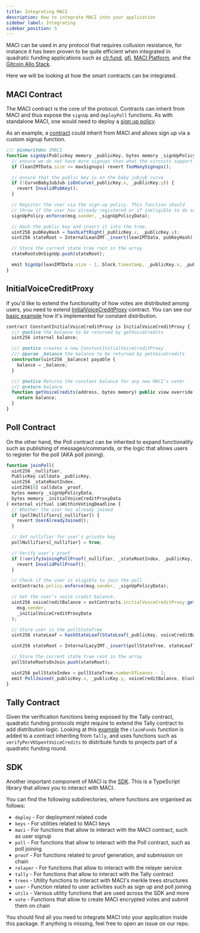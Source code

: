 ```yaml
---
title: Integrating MACI
description: How to integrate MACI into your application
sidebar_label: Integrating
sidebar_position: 5
---
```


MACI can be used in any protocol that requires collusion resistance, for instance it has been proven to be quite efficient when integrated in quadratic funding applications such as [clr.fund](https://github.com/clrfund/monorepo), [qfi](https://github.com/quadratic-gardens/qfi/tree/main), [MACI Platform](https://github.com/privacy-scaling-explorations/maci-platform), and the [Gitcoin Allo Stack](https://github.com/gitcoinco/MACI_QF).

Here we will be looking at how the smart contracts can be integrated.

## MACI Contract

The MACI contract is the core of the protocol. Contracts can inherit from MACI and thus expose the `signUp` and `deployPoll` functions. As with standalone MACI, one would need to deploy a [sign up policy](/docs/technical-references/smart-contracts/Policies).

As an example, a [contract](https://github.com/ctrlc03/minimalQF/blob/main/contracts/MinimalQf.sol#L113) could inherit from MACI and allows sign up via a custom signup function.

```javascript
/// @inheritdoc IMACI
function signUp(PublicKey memory _publicKey, bytes memory _signUpPolicyData) public virtual {
  // ensure we do not have more signups than what the circuits support
  if (leanIMTData.size >= maxSignups) revert TooManySignups();

  // ensure that the public key is on the baby jubjub curve
  if (!CurveBabyJubJub.isOnCurve(_publicKey.x, _publicKey.y)) {
    revert InvalidPubKey();
  }

  // Register the user via the sign-up policy. This function should
  // throw if the user has already registered or if ineligible to do so.
  signUpPolicy.enforce(msg.sender, _signUpPolicyData);

  // Hash the public key and insert it into the tree.
  uint256 pubKeyHash = hashLeftRight(_publicKey.x, _publicKey.y);
  uint256 stateRoot = InternalLeanIMT._insert(leanIMTData, pubKeyHash);

  // Store the current state tree root in the array
  stateRootsOnSignUp.push(stateRoot);

  emit SignUp(leanIMTData.size - 1, block.timestamp, _publicKey.x, _publicKey.y);
}
```

## InitialVoiceCreditProxy

If you'd like to extend the functionality of how votes are distributed among users, you need to extend [InitialVoiceCreditProxy](https://github.com/privacy-scaling-explorations/maci/blob/dev/contracts/contracts/initialVoiceCreditProxy/InitialVoiceCreditProxy.sol) contract. You can see our [basic example](https://github.com/privacy-scaling-explorations/maci/blob/dev/contracts/contracts/initialVoiceCreditProxy/ConstantInitialVoiceCreditProxy.sol) how it's implemented for constant distribution.

```ts
contract ConstantInitialVoiceCreditProxy is InitialVoiceCreditProxy {
  /// @notice the balance to be returned by getVoiceCredits
  uint256 internal balance;

  /// @notice creates a new ConstantInitialVoiceCreditProxy
  /// @param _balance the balance to be returned by getVoiceCredits
  constructor(uint256 _balance) payable {
    balance = _balance;
  }

  /// @notice Returns the constant balance for any new MACI's voter
  /// @return balance
  function getVoiceCredits(address, bytes memory) public view override returns (uint256) {
    return balance;
  }
}
```

## Poll Contract

On the other hand, the Poll contract can be inherited to expand functionality such as publishing of messages/commands, or the logic that allows users to register for the poll (AKA poll joining).

```javascript
function joinPoll(
  uint256 _nullifier,
  PublicKey calldata _publicKey,
  uint256 _stateRootIndex,
  uint256[8] calldata _proof,
  bytes memory _signUpPolicyData,
  bytes memory _initialVoiceCreditProxyData
) external virtual isWithinVotingDeadline {
  // Whether the user has already joined
  if (pollNullifiers[_nullifier]) {
    revert UserAlreadyJoined();
  }

  // Set nullifier for user's private key
  pollNullifiers[_nullifier] = true;

  // Verify user's proof
  if (!verifyJoiningPollProof(_nullifier, _stateRootIndex, _publicKey, _proof)) {
    revert InvalidPollProof();
  }

  // Check if the user is eligible to join the poll
  extContracts.policy.enforce(msg.sender, _signUpPolicyData);

  // Get the user's voice credit balance.
  uint256 voiceCreditBalance = extContracts.initialVoiceCreditProxy.getVoiceCredits(
    msg.sender,
    _initialVoiceCreditProxyData
  );

  // Store user in the pollStateTree
  uint256 stateLeaf = hashStateLeaf(StateLeaf(_publicKey, voiceCreditBalance, block.timestamp));

  uint256 stateRoot = InternalLazyIMT._insert(pollStateTree, stateLeaf);

  // Store the current state tree root in the array
  pollStateRootsOnJoin.push(stateRoot);

  uint256 pollStateIndex = pollStateTree.numberOfLeaves - 1;
  emit PollJoined(_publicKey.x, _publicKey.y, voiceCreditBalance, block.timestamp, _nullifier, pollStateIndex);
}
```

## Tally Contract

Given the verification functions being exposed by the Tally contract, quadratic funding protocols might require to extend the Tally contract to add distribution logic. Looking at this [example](https://github.com/ctrlc03/minimalQF/blob/main/contracts/MinimalQFTally.sol#L114) the `claimFunds` function is added to a contract inheriting from `Tally`, and uses functions such as `verifyPerVOSpentVoiceCredits` to distribute funds to projects part of a quadratic funding round.

## SDK

Another important component of MACI is the [SDK](https://github.com/privacy-scaling-explorations/maci/tree/dev/packages/sdk). This is a TypeScript library that allows you to interact with MACI.

You can find the following subdirectories, where functions are organised as follows:

- `deploy` - For deployment related code
- `keys` - For utilities related to MACI keys
- `maci` - For functions that allow to interact with the MACI contract, such as user signup
- `poll` - For functions that allow to interact with the Poll contract, such as poll joining
- `proof` - For functions related to proof generation, and submission on chain
- `relayer` - For functions that allow to interact with the relayer service
- `tally` - For functions that allow to interact with the Tally contract
- `trees` - Utility functions to interact with MACI's merkle trees structures
- `user` - Function related to user activities such as sign up and poll joining
- `utils` - Various utility functions that are used across the SDK and more
- `vote` - Functions that allow to create MACI encrypted votes and submit them on chain

You should find all you need to integrate MACI into your application inside this package. If anything is missing, feel free to open an issue on our repo.
